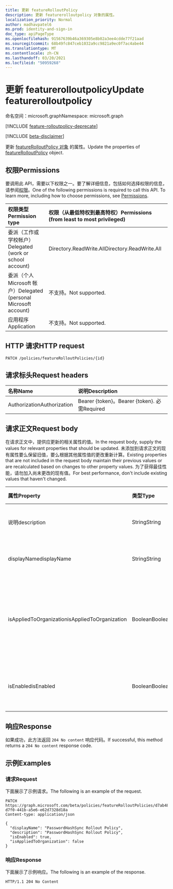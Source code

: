 ```yaml
---
title: 更新 featureRolloutPolicy
description: 更新 featurerolloutpolicy 对象的属性。
localization_priority: Normal
author: madhavpatel6
ms.prod: identity-and-sign-in
doc_type: apiPageType
ms.openlocfilehash: 91567639b46a369305e8b02a3ee4cdde77f21aad
ms.sourcegitcommit: 68b49fc847ceb1032a9cc9821a9ec0f7ac4abe44
ms.translationtype: MT
ms.contentlocale: zh-CN
ms.lasthandoff: 03/20/2021
ms.locfileid: "50959268"
---
```

# <a name="update-featurerolloutpolicy"></a><span data-ttu-id="aeb34-103">更新 featurerolloutpolicy</span><span class="sxs-lookup"><span data-stu-id="aeb34-103">Update featurerolloutpolicy</span></span>

<span data-ttu-id="aeb34-104">命名空间：microsoft.graph</span><span class="sxs-lookup"><span data-stu-id="aeb34-104">Namespace: microsoft.graph</span></span>

[!INCLUDE [feature-rolloutpolicy-deprecate](../../includes/directory-featurerolloutpolicies-deprecate.md)]

[!INCLUDE [beta-disclaimer](../../includes/beta-disclaimer.md)]

<span data-ttu-id="aeb34-105">更新 [featureRolloutPolicy 对象](../resources/featurerolloutpolicy.md) 的属性。</span><span class="sxs-lookup"><span data-stu-id="aeb34-105">Update the properties of [featureRolloutPolicy](../resources/featurerolloutpolicy.md) object.</span></span>

## <a name="permissions"></a><span data-ttu-id="aeb34-106">权限</span><span class="sxs-lookup"><span data-stu-id="aeb34-106">Permissions</span></span>

<span data-ttu-id="aeb34-p101">要调用此 API，需要以下权限之一。要了解详细信息，包括如何选择权限的信息，请参阅[权限](/graph/permissions-reference)。</span><span class="sxs-lookup"><span data-stu-id="aeb34-p101">One of the following permissions is required to call this API. To learn more, including how to choose permissions, see [Permissions](/graph/permissions-reference).</span></span>

| <span data-ttu-id="aeb34-109">权限类型</span><span class="sxs-lookup"><span data-stu-id="aeb34-109">Permission type</span></span>                        | <span data-ttu-id="aeb34-110">权限（从最低特权到最高特权）</span><span class="sxs-lookup"><span data-stu-id="aeb34-110">Permissions (from least to most privileged)</span></span> |
|:---------------------------------------|:--------------------------------------------|
| <span data-ttu-id="aeb34-111">委派（工作或学校帐户）</span><span class="sxs-lookup"><span data-stu-id="aeb34-111">Delegated (work or school account)</span></span>     | <span data-ttu-id="aeb34-112">Directory.ReadWrite.All</span><span class="sxs-lookup"><span data-stu-id="aeb34-112">Directory.ReadWrite.All</span></span> |
| <span data-ttu-id="aeb34-113">委派（个人 Microsoft 帐户）</span><span class="sxs-lookup"><span data-stu-id="aeb34-113">Delegated (personal Microsoft account)</span></span> | <span data-ttu-id="aeb34-114">不支持。</span><span class="sxs-lookup"><span data-stu-id="aeb34-114">Not supported.</span></span> |
| <span data-ttu-id="aeb34-115">应用程序</span><span class="sxs-lookup"><span data-stu-id="aeb34-115">Application</span></span>                            | <span data-ttu-id="aeb34-116">不支持。</span><span class="sxs-lookup"><span data-stu-id="aeb34-116">Not supported.</span></span> |

## <a name="http-request"></a><span data-ttu-id="aeb34-117">HTTP 请求</span><span class="sxs-lookup"><span data-stu-id="aeb34-117">HTTP request</span></span>

<!-- { "blockType": "ignored" } -->

```http
PATCH /policies/featureRolloutPolicies/{id}
```

## <a name="request-headers"></a><span data-ttu-id="aeb34-118">请求标头</span><span class="sxs-lookup"><span data-stu-id="aeb34-118">Request headers</span></span>

| <span data-ttu-id="aeb34-119">名称</span><span class="sxs-lookup"><span data-stu-id="aeb34-119">Name</span></span>       | <span data-ttu-id="aeb34-120">说明</span><span class="sxs-lookup"><span data-stu-id="aeb34-120">Description</span></span>|
|:-----------|:-----------|
| <span data-ttu-id="aeb34-121">Authorization</span><span class="sxs-lookup"><span data-stu-id="aeb34-121">Authorization</span></span> | <span data-ttu-id="aeb34-122">Bearer {token}。</span><span class="sxs-lookup"><span data-stu-id="aeb34-122">Bearer {token}.</span></span> <span data-ttu-id="aeb34-123">必需</span><span class="sxs-lookup"><span data-stu-id="aeb34-123">Required</span></span> |

## <a name="request-body"></a><span data-ttu-id="aeb34-124">请求正文</span><span class="sxs-lookup"><span data-stu-id="aeb34-124">Request body</span></span>

<span data-ttu-id="aeb34-125">在请求正文中，提供应更新的相关属性的值。</span><span class="sxs-lookup"><span data-stu-id="aeb34-125">In the request body, supply the values for relevant properties that should be updated.</span></span> <span data-ttu-id="aeb34-126">未添加到请求正文的现有属性要么保留旧值，要么根据其他属性值的更改重新计算。</span><span class="sxs-lookup"><span data-stu-id="aeb34-126">Existing properties that are not included in the request body maintain their previous values or are recalculated based on changes to other property values.</span></span> <span data-ttu-id="aeb34-127">为了获得最佳性能，请勿加入尚未更改的现有值。</span><span class="sxs-lookup"><span data-stu-id="aeb34-127">For best performance, don't include existing values that haven't changed.</span></span>

| <span data-ttu-id="aeb34-128">属性</span><span class="sxs-lookup"><span data-stu-id="aeb34-128">Property</span></span>     | <span data-ttu-id="aeb34-129">类型</span><span class="sxs-lookup"><span data-stu-id="aeb34-129">Type</span></span>        | <span data-ttu-id="aeb34-130">说明</span><span class="sxs-lookup"><span data-stu-id="aeb34-130">Description</span></span> |
|:-------------|:------------|:------------|
|<span data-ttu-id="aeb34-131">说明</span><span class="sxs-lookup"><span data-stu-id="aeb34-131">description</span></span>|<span data-ttu-id="aeb34-132">String</span><span class="sxs-lookup"><span data-stu-id="aeb34-132">String</span></span>|<span data-ttu-id="aeb34-133">此策略的说明。</span><span class="sxs-lookup"><span data-stu-id="aeb34-133">A description for this policy.</span></span>|
|<span data-ttu-id="aeb34-134">displayName</span><span class="sxs-lookup"><span data-stu-id="aeb34-134">displayName</span></span>|<span data-ttu-id="aeb34-135">String</span><span class="sxs-lookup"><span data-stu-id="aeb34-135">String</span></span>|<span data-ttu-id="aeb34-136">此显示名称的组。</span><span class="sxs-lookup"><span data-stu-id="aeb34-136">The display name for this policy.</span></span>|
|<span data-ttu-id="aeb34-137">isAppliedToOrganization</span><span class="sxs-lookup"><span data-stu-id="aeb34-137">isAppliedToOrganization</span></span>|<span data-ttu-id="aeb34-138">Boolean</span><span class="sxs-lookup"><span data-stu-id="aeb34-138">Boolean</span></span>|<span data-ttu-id="aeb34-139">指示是否应当将此功能推出策略应用于整个组织。</span><span class="sxs-lookup"><span data-stu-id="aeb34-139">Indicates whether this feature rollout policy should be applied to the entire organization.</span></span>|
|<span data-ttu-id="aeb34-140">isEnabled</span><span class="sxs-lookup"><span data-stu-id="aeb34-140">isEnabled</span></span>|<span data-ttu-id="aeb34-141">Boolean</span><span class="sxs-lookup"><span data-stu-id="aeb34-141">Boolean</span></span>|<span data-ttu-id="aeb34-142">指示是否启用功能推出。</span><span class="sxs-lookup"><span data-stu-id="aeb34-142">Indicates whether the feature rollout is enabled.</span></span>|

## <a name="response"></a><span data-ttu-id="aeb34-143">响应</span><span class="sxs-lookup"><span data-stu-id="aeb34-143">Response</span></span>

<span data-ttu-id="aeb34-144">如果成功，此方法返回 `204 No content` 响应代码。</span><span class="sxs-lookup"><span data-stu-id="aeb34-144">If successful, this method returns a `204 No content` response code.</span></span>

## <a name="examples"></a><span data-ttu-id="aeb34-145">示例</span><span class="sxs-lookup"><span data-stu-id="aeb34-145">Examples</span></span>

### <a name="request"></a><span data-ttu-id="aeb34-146">请求</span><span class="sxs-lookup"><span data-stu-id="aeb34-146">Request</span></span>

<span data-ttu-id="aeb34-147">下面展示了示例请求。</span><span class="sxs-lookup"><span data-stu-id="aeb34-147">The following is an example of the request.</span></span>
<!-- {
  "blockType": "request",
  "name": "update_featurerolloutpolicy_policies"
}-->

```http
PATCH https://graph.microsoft.com/beta/policies/featureRolloutPolicies/d7ab4886-d7f0-441b-a5e6-e62d7328d18a
Content-type: application/json

{
  "displayName": "PasswordHashSync Rollout Policy",
  "description": "PasswordHashSync Rollout Policy",
  "isEnabled": true,
  "isAppliedToOrganization": false
}
```

### <a name="response"></a><span data-ttu-id="aeb34-148">响应</span><span class="sxs-lookup"><span data-stu-id="aeb34-148">Response</span></span>

<span data-ttu-id="aeb34-149">下面展示了示例响应。</span><span class="sxs-lookup"><span data-stu-id="aeb34-149">The following is an example of the response.</span></span>

<!-- {
  "blockType": "response",
  "truncated": true,
} -->

```http
HTTP/1.1 204 No Content
```

<!-- uuid: 16cd6b66-4b1a-43a1-adaf-3a886856ed98
2019-02-04 14:57:30 UTC -->
<!-- {
  "type": "#page.annotation",
  "description": "Update featurerolloutpolicy",
  "keywords": "",
  "section": "documentation",
  "tocPath": ""
}-->


